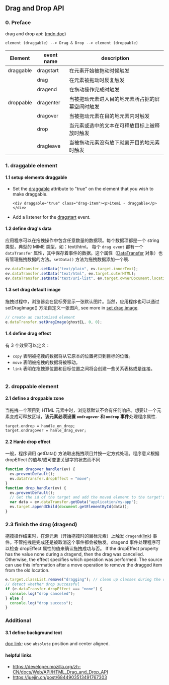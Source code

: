 ## Drag and Drop API

### 0. Preface

drag and drop api: ([mdn doc](https://developer.mozilla.org/zh-CN/docs/Web/API/HTML_Drag_and_Drop_API))

```
element (draggable) --> Drag & Drop --> element (droppable)
```

| Element   | event name | description                                      |
| --------- | ---------- | ------------------------------------------------ |
| draggable | dragstart  | 在元素开始被拖动时候触发                         |
|           | drag       | 在元素被拖动时反复触发                           |
|           | dragend    | 在拖动操作完成时触发                             |
| droppable | dragenter  | 当被拖动元素进入目的地元素所占据的屏幕空间时触发 |
|           | dragover   | 当被拖动元素在目的地元素内时触发                 |
|           | drop       | 当元素或选中的文本在可释放目标上被释放时触发     |
|           | dragleave  | 当被拖动元素没有放下就离开目的地元素时触发       |

### 1. draggable element

#### 1.1 setup elements draggable

- Set the [draggable](<(https://developer.mozilla.org/zh-CN/docs/Web/HTML/Global_attributes/draggable)>) attribute to "true" on the element that you wish to make draggable.
  ```
  <div draggable="true" class="drag-item"><p>item1 - draggable</p></div>
  ```
- Add a listener for the [dragstart](https://developer.mozilla.org/en-US/docs/Web/API/HTMLElement/dragstart_event) event.

#### 1.2 define drag's data

应用程序可以在拖拽操作中包含任意数量的数据项。每个数据项都是一个 string 类型，典型的 MIME 类型，如：text/html。
每个 `drag event` 都有一个`dataTransfer` 属性，其中保存着事件的数据。这个属性（[DataTransfer](https://developer.mozilla.org/zh-CN/docs/Web/API/DataTransfer) 对象）也有管理拖拽数据的方法。`setData()` 方法为拖拽数据添加一个项.

```javascript
ev.dataTransfer.setData("text/plain", ev.target.innerText);
ev.dataTransfer.setData("text/html", ev.target.outerHTML);
ev.dataTransfer.setData("text/uri-list", ev.target.ownerDocument.location.href);
```

#### 1.3 set drag default image

拖拽过程中，浏览器会在鼠标旁显示一张默认图片。当然，应用程序也可以通过 setDragImage() 方法自定义一张图片, see more in [set drag image](https://developer.mozilla.org/en-US/docs/Web/API/HTML_Drag_and_Drop_API/Drag_operations#setting_the_drag_feedback_image).

```javascript
// create an customized element
e.dataTransfer.setDragImage(ghostEL, 0, 0);
```

#### 1.4 define drag effect

有 3 个效果可以定义：

- `copy` 表明被拖拽的数据将从它原本的位置拷贝到目标的位置。
- `move` 表明被拖拽的数据将被移动。
- `link` 表明在拖拽源位置和目标位置之间将会创建一些关系表格或是连接。

```

```

### 2. droppable element

#### 2.1 define a droppable zone

当拖拽一个项目到 HTML 元素中时，浏览器默认不会有任何响应。想要让一个元素变成可释放区域，**该元素必须设置 `ondragover` 和 `ondrop` 事件**处理程序属性.

```
target.ondrop = handle_on_drop;
target.ondragover = hanle_drag_over;
```

#### 2.2 Hanle drop effect

一般，程序调用 getData() 方法取出拖拽项目并按一定方式处理。程序意义根据 dropEffect 的值与/或可变更关键字的状态而不同

```javascript
function dragover_handler(ev) {
  ev.preventDefault();
  ev.dataTransfer.dropEffect = "move";
}
function drop_handler(ev) {
  ev.preventDefault();
  // Get the id of the target and add the moved element to the target's DOM
  var data = ev.dataTransfer.getData("application/my-app");
  ev.target.appendChild(document.getElementById(data));
}
```

### 2.3 finish the drag (dragend)

拖拽操作结束时，在源元素（开始拖拽时的目标元素）上触发 `dragend`([link](https://developer.mozilla.org/en-US/docs/Web/API/HTMLElement/dragend_event)) 事件。不管拖拽是完成还是被取消这个事件都会被触发。dragend 事件处理程序可以检查 dropEffect 属性的值来确认拖拽成功与否。
If the dropEffect property has the value none during a dragend, then the drag was cancelled. Otherwise, the effect specifies which operation was performed. The source can use this information after a move operation to remove the dragged item from the old location.

```javascript
e.target.classList.remove("dragging"); // clean up classes during the drag
// detect whether drop successful
if (e.dataTransfer.dropEffect === "none") {
  console.log("drop canceled");
} else {
  console.log("drop success");
}
```

### Additional

#### 3.1 define background text

[doc link](https://www.geeksforgeeks.org/how-to-use-text-as-background-using-css/): use `absolute` position and center aligned.

#### helpful links

- https://developer.mozilla.org/zh-CN/docs/Web/API/HTML_Drag_and_Drop_API
- https://juejin.cn/post/6844903513491767303
